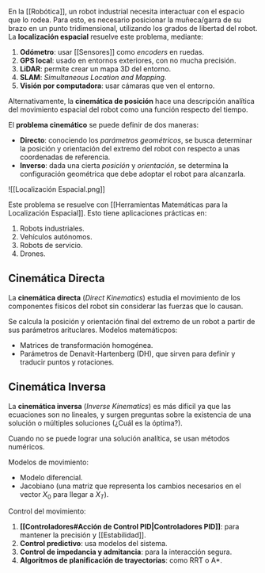 En la [[Robótica]], un robot industrial necesita interactuar con el espacio que lo rodea. Para esto, es necesario posicionar la muñeca/garra de su brazo en un punto tridimensional, utilizando los grados de libertad del robot. La **localización espacial** resuelve este problema, mediante:

1. **Odómetro**: usar [[Sensores]] como _encoders_ en ruedas.
2. **GPS local**: usado en entornos exteriores, con no mucha precisión.
3. **LiDAR**: permite crear un mapa 3D del entorno.
4. **SLAM**: _Simultaneous Location and Mapping_.
5. **Visión por computadora**: usar cámaras que ven el entorno.

Alternativamente, la **cinemática de posición** hace una descripción analítica del movimiento espacial del robot como una función respecto del tiempo.

El **problema cinemático** se puede definir de dos maneras:

- **Directo**: conociendo los _parámetros geométricos_, se busca determinar la posición y orientación del extremo del robot con respecto a unas coordenadas de referencia.
- **Inverso**: dada una cierta _posición_ y _orientación_, se determina la configuración geométrica que debe adoptar el robot para alcanzarla.

![[Localización Espacial.png]]

Este problema se resuelve con [[Herramientas Matemáticas para la Localización Espacial]]. Esto tiene aplicaciones prácticas en:

1. Robots industriales.
2. Vehículos autónomos.
3. Robots de servicio.
4. Drones.

## Cinemática Directa

La **cinemática directa** (_Direct Kinematics_) estudia el movimiento de los componentes físicos del robot sin considerar las fuerzas que lo causan.

Se calcula la posición y orientación final del extremo de un robot a partir de sus parámetros arituclares. Modelos matemáticpos:

- Matrices de transformación homogénea.
- Parámetros de Denavit-Hartenberg (DH), que sirven para definir y traducir puntos y rotaciones.

## Cinemática Inversa

La **cinemática inversa** (_Inverse Kinematics_) es más difícil ya que las ecuaciones son no lineales, y surgen preguntas sobre la existencia de una solución o múltiples soluciones (¿Cuál es la óptima?).

Cuando no se puede lograr una solución analítica, se usan métodos numéricos.

Modelos de movimiento:

- Modelo diferencial.
- Jacobiano (una matriz que representa los cambios necesarios en el vector $X_0$ para llegar a $X_T$).

Control del movimiento:

1. **[[Controladores#Acción de Control PID|Controladores PID]]**: para mantener la precisión y [[Estabilidad]].
2. **Control predictivo**: usa modelos del sistema.
3. **Control de impedancia y admitancia**: para la interacción segura.
4. **Algoritmos de planificación de trayectorias**: como RRT o A\*.
